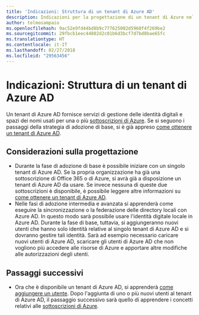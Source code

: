 ```yaml
---
title: 'Indicazioni: Struttura di un tenant di Azure AD'
description: Indicazioni per la progettazione di un tenant di Azure nell'ambito di una strategia di adozione del cloud di base
author: telmosampaio
ms.openlocfilehash: 9ac52e9fd44bd8b9c777625002d5960f4f269be2
ms.sourcegitcommit: 29fbcb1eec44802d2c01b6d3bcf7d7bd0bae65fc
ms.translationtype: HT
ms.contentlocale: it-IT
ms.lasthandoff: 02/27/2018
ms.locfileid: "29563456"
---
```

# <a name="guidance-azure-ad-tenant-design"></a>Indicazioni: Struttura di un tenant di Azure AD

Un tenant di Azure AD fornisce servizi di gestione delle identità digitali e spazi dei nomi usati per una o più [sottoscrizioni di Azure](subscription-explainer.md). Se si seguono i passaggi della strategia di adozione di base, si è già appreso [come ottenere un tenant di Azure AD][how-to-get-aad-tenant]. 

## <a name="design-considerations"></a>Considerazioni sulla progettazione

- Durante la fase di adozione di base è possibile iniziare con un singolo tenant di Azure AD. Se la propria organizzazione ha già una sottoscrizione di Office 365 o di Azure, si avrà già a disposizione un tenant di Azure AD da usare. Se invece nessuna di queste due sottoscrizioni è disponibile, è possibile leggere altre informazioni su [come ottenere un tenant di Azure AD][how-to-get-aad-tenant]. 
- Nelle fasi di adozione intermedia e avanzata si apprenderà come eseguire la sincronizzazione o la federazione delle directory locali con Azure AD. In questo modo sarà possibile usare l'identità digitale locale in Azure AD. Durante la fase di base, tuttavia, si aggiungeranno nuovi utenti che hanno solo identità relative al singolo tenant di Azure AD e si dovranno gestire tali identità. Sarà ad esempio necessario caricare nuovi utenti di Azure AD, scaricare gli utenti di Azure AD che non vogliono più accedere alle risorse di Azure e apportare altre modifiche alle autorizzazioni degli utenti.

## <a name="next-steps"></a>Passaggi successivi

* Ora che è disponibile un tenant di Azure AD, si apprenderà [come aggiungere un utente][azure-ad-add-user]. Dopo l'aggiunta di uno o più nuovi utenti al tenant di Azure AD, il passaggio successivo sarà quello di apprendere i concetti relativi alle [sottoscrizioni di Azure](subscription-explainer.md).

<!-- Links -->

[azure-ad-add-user]: /azure/active-directory/add-users-azure-active-directory?toc=/azure/architecture/cloud-adoption-guide/toc.json
[docs-manage-azure-ad]: /azure/active-directory/active-directory-administer?toc=/azure/architecture/cloud-adoption-guide/toc.json
[docs-tenant]: /azure/active-directory/develop/active-directory-howto-tenant?toc=/azure/architecture/cloud-adoption-guide/toc.json
[docs-associate-subscription]: /azure/active-directory/active-directory-how-subscriptions-associated-directory?toc=/azure/architecture/cloud-adoption-guide/toc.json
[how-to-get-aad-tenant]: /azure/active-directory/develop/active-directory-howto-tenant?toc=/azure/architecture/cloud-adoption-guide/toc.json
